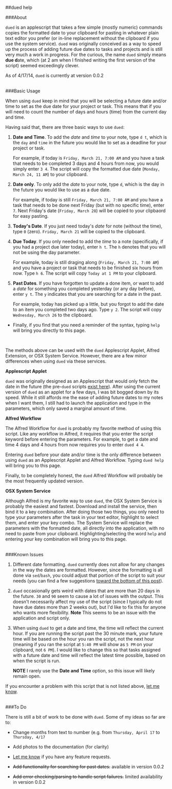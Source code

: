 ##dued help 
  
###About  

`dued` is an applescript that takes a few simple (mostly numeric) commands copies the formatted date to your clipboard for pasting in whatever plain text editor you prefer (or in-line replacement without the clipboard if you use the system service). `dued` was originally conceived as a way to speed up the process of adding future due dates to tasks and projects and is still very much a work in progress. For the curious, the name `dued` simply means <b>due d</b>ate, which (at 2 am when I finished writing the first version of the script) seemed exceedingly clever.   

As of 4/17/14, `dued` is currently at version 0.0.2  
<br>    


###Basic Usage  

When using `dued` keep in mind that you will be selecting a future date and/or time to set as the due date for your project or task. This means that if you will need to count the number of days and hours (time) from the current day and time. 

Having said that, there are three basic ways to use `dued`:  

1. **Date and Time**. To add the *date* and *time* to your note, type `d t`, which is the `day` and `time` in the future you would like to set as a deadline for your project or task. 

	For example, if today is `Friday, March 21, 7:00 AM` and you have a task that needs to be completed 3 days and 4 hours from now, you would simply enter `3 4`. The script will copy the formatted due date (`Monday, March 24, 11 AM`) to your clipboard.      

2. **Date only**. To only add the *date* to your note, type `d`, which is the day in the future you would like to use as a due date.  

	For example, if today is still `Friday, March 21, 7:00 AM` and you have a task that needs to be done next Friday (but with no specific time), enter `7`. Next Friday's date (`Friday, March 28`) will be copied to your clipbaord for easy pasting.  
	
4. **Today's Date**. If you just need today's *date* for note (without the time), type `0` (zero). `Friday, March 21` will be copied to the clipboard.  
	
5. **Due Today**. If you only needed to add the *time* to a note (specifically, if you had a project due later today), enter `h t`. The `h` denotes that you will not be using the day parameter. 

	For example, today is still draging along (`Friday, March 21, 7:00 AM`) and you have a project or task that needs to be finished six hours from now. Type `h 6`. The script will copy `Today at 1 PM` to your clipboard.   
	
6. **Past Dates**. If you have forgotten to update a done item, or want to add a *date* for something you completed yesterday (or any day before), enter `y t`. The `y` indicates that you are searching for a date in the past.   

	For example, today has picked up a little, but you forgot to add the date to an item you completed two days ago. Type `y 2`. The script will copy `Wednesday, March 26` to the clipboard.  
	
- Finally, if you find that you need a reminder of the syntax, typing `help` will bring you directly to this page. 
<BR>  


The methods above can be used with the `dued` Applescript Applet, Alfred Extension, or OSX System Service. However, there are a few minor differences when using `dued` via these services.  

**Applescript Applet**  

`dued` was originally designed as an Applescript that would only fetch the date in the future (the pre-`dued` scripts [exist here](https://gist.github.com/unforswearing/9677819)). After using the current version of `dued` as an applet for a few days, I was bit bogged down by its speed. While it still affords me the ease of adding future dates to my notes when I want them, I still had to launch the application and type in the parameters, which only saved a marginal amount of time. 

**Alfred Workflow**

The Alfred Workflow for `dued` is probably my favorite method of using this script. Like any workflow in Alfred, it requires that you enter the script keyword before entering the parameters. For example, to get a date and time 4 days and 4 hours from now requires you to enter `dued 4 4`. 

Entering `dued` before your date and/or time is the only difference between using `dued` as an Applescript Applet and Alfred Workflow. Typing `dued help` will bring you to this page.  

Finally, to be completely honest, the `dued` Alfred Workflow will probably be the most frequently updated version.  

**OSX System Service**

Although Alfred is my favorite way to use `dued`, the OSX System Service is probably the easiest and fastest. Download and install the service, then bind it to a key combination. After doing those two things, you only need to type your parameters after the task in your text editor, highlight to select them, and enter your key combo. The System Service will replace the parameters with the formatted date, all directly into the application, with no need to paste from your clipboard.  Highlighting/selecting the word `help` and entering your key combination will bring you to this page.  
<BR>  


###Known Issues  

1. Different date formatting. `dued` currently does not allow for any changes in the way the dates are formatted. However, since the formatting is all done via `sed`/`bash`, you could adjust that portion of the script to suit your needs (you can find a few suggestions [toward the bottom of this post](http://scriptogr.am/unforswearing/post/future-dates)). 

2. `dued` occasionally gets weird with dates that are more than 20 days in the future. `30` and `90` seem to cause a lot of issues with the output. This doesn't necessarily affect my use of the script (since I typically do not have due dates more than 2 weeks out), but I'd like to fix this for anyone who wants more flexibility. **Note** This seems to be an issue with the application and script only.   

3. When using `dued` to get a date and time, the time will reflect the current hour. If you are running the script past the 30 minute mark, your future time will be based on the hour you ran the script, not the next hour (meaning if you ran the script at `5:40 PM` will show as `5 PM` on your clipboard, not `6 PM`). I would like to change this so that tasks assigned with a future date and time will reflect the latest time possible, based on when the script is run. 
	
	**NOTE** I rarely use the **Date and Time** option, so this issue will likely remain open.  

If you encounter a problem with this script that is not listed above, [let me know](https://github.com/unforswearing/dued/issues).  
<BR>


###To Do    

There is still a bit of work to be done with `dued`. Some of my ideas so far are to:  

- Change months from text to number (e.g. from `Thursday, April 17` to `Thursday, 4/17`  
- Add photos to the documentation (for clarity)  
- [Let me know](https://github.com/unforswearing/dued/issues) if you have any feature requests.  

- ~~Add functionality for searching for past dates.~~ available in version 0.0.2     
- ~~Add error checking/parsing to handle script failures.~~ limited availability in version 0.0.2     
